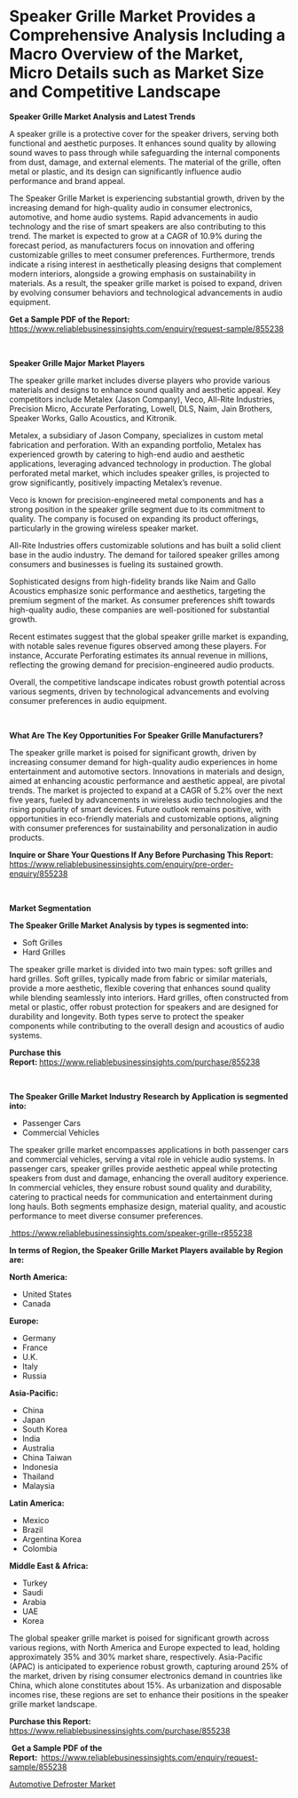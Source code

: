 <p><h1>Speaker Grille Market Provides a Comprehensive Analysis Including a Macro Overview of the Market, Micro Details such as Market Size and Competitive Landscape</h1></p><p><strong>Speaker Grille Market Analysis and Latest Trends</strong></p>
<p><p>A speaker grille is a protective cover for the speaker drivers, serving both functional and aesthetic purposes. It enhances sound quality by allowing sound waves to pass through while safeguarding the internal components from dust, damage, and external elements. The material of the grille, often metal or plastic, and its design can significantly influence audio performance and brand appeal.</p><p>The Speaker Grille Market is experiencing substantial growth, driven by the increasing demand for high-quality audio in consumer electronics, automotive, and home audio systems. Rapid advancements in audio technology and the rise of smart speakers are also contributing to this trend. The market is expected to grow at a CAGR of 10.9% during the forecast period, as manufacturers focus on innovation and offering customizable grilles to meet consumer preferences. Furthermore, trends indicate a rising interest in aesthetically pleasing designs that complement modern interiors, alongside a growing emphasis on sustainability in materials. As a result, the speaker grille market is poised to expand, driven by evolving consumer behaviors and technological advancements in audio equipment.</p></p>
<p><strong>Get a Sample PDF of the Report:&nbsp;</strong> <a href="https://www.reliablebusinessinsights.com/enquiry/request-sample/855238?utm_campaign=3100&utm_medium=2&utm_source=Github&utm_content=ia&utm_term=30032025&utm_id=speaker-grille">https://www.reliablebusinessinsights.com/enquiry/request-sample/855238</a></p>
<p>&nbsp;</p>
<p><strong>Speaker Grille Major Market Players</strong></p>
<p><p>The speaker grille market includes diverse players who provide various materials and designs to enhance sound quality and aesthetic appeal. Key competitors include Metalex (Jason Company), Veco, All-Rite Industries, Precision Micro, Accurate Perforating, Lowell, DLS, Naim, Jain Brothers, Speaker Works, Gallo Acoustics, and Kitronik.</p><p>Metalex, a subsidiary of Jason Company, specializes in custom metal fabrication and perforation. With an expanding portfolio, Metalex has experienced growth by catering to high-end audio and aesthetic applications, leveraging advanced technology in production. The global perforated metal market, which includes speaker grilles, is projected to grow significantly, positively impacting Metalex’s revenue.</p><p>Veco is known for precision-engineered metal components and has a strong position in the speaker grille segment due to its commitment to quality. The company is focused on expanding its product offerings, particularly in the growing wireless speaker market.</p><p>All-Rite Industries offers customizable solutions and has built a solid client base in the audio industry. The demand for tailored speaker grilles among consumers and businesses is fueling its sustained growth.</p><p>Sophisticated designs from high-fidelity brands like Naim and Gallo Acoustics emphasize sonic performance and aesthetics, targeting the premium segment of the market. As consumer preferences shift towards high-quality audio, these companies are well-positioned for substantial growth.</p><p>Recent estimates suggest that the global speaker grille market is expanding, with notable sales revenue figures observed among these players. For instance, Accurate Perforating estimates its annual revenue in millions, reflecting the growing demand for precision-engineered audio products. </p><p>Overall, the competitive landscape indicates robust growth potential across various segments, driven by technological advancements and evolving consumer preferences in audio equipment.</p></p>
<p>&nbsp;</p>
<p><strong>What Are The Key Opportunities For Speaker Grille Manufacturers?</strong></p>
<p><p>The speaker grille market is poised for significant growth, driven by increasing consumer demand for high-quality audio experiences in home entertainment and automotive sectors. Innovations in materials and design, aimed at enhancing acoustic performance and aesthetic appeal, are pivotal trends. The market is projected to expand at a CAGR of 5.2% over the next five years, fueled by advancements in wireless audio technologies and the rising popularity of smart devices. Future outlook remains positive, with opportunities in eco-friendly materials and customizable options, aligning with consumer preferences for sustainability and personalization in audio products.</p></p>
<p><strong>Inquire or Share Your Questions If Any Before Purchasing This Report:</strong> <a href="https://www.reliablebusinessinsights.com/enquiry/pre-order-enquiry/855238?utm_campaign=3100&utm_medium=2&utm_source=Github&utm_content=ia&utm_term=30032025&utm_id=speaker-grille">https://www.reliablebusinessinsights.com/enquiry/pre-order-enquiry/855238</a></p>
<p>&nbsp;</p>
<p><strong>Market Segmentation</strong></p>
<p><strong>The Speaker Grille Market Analysis by types is segmented into:</strong></p>
<p><ul><li>Soft Grilles</li><li>Hard Grilles</li></ul></p>
<p><p>The speaker grille market is divided into two main types: soft grilles and hard grilles. Soft grilles, typically made from fabric or similar materials, provide a more aesthetic, flexible covering that enhances sound quality while blending seamlessly into interiors. Hard grilles, often constructed from metal or plastic, offer robust protection for speakers and are designed for durability and longevity. Both types serve to protect the speaker components while contributing to the overall design and acoustics of audio systems.</p></p>
<p><strong>Purchase this Report:&nbsp;</strong><a href="https://www.reliablebusinessinsights.com/purchase/855238?utm_campaign=3100&utm_medium=2&utm_source=Github&utm_content=ia&utm_term=30032025&utm_id=speaker-grille">https://www.reliablebusinessinsights.com/purchase/855238</a></p>
<p>&nbsp;</p>
<p><strong>The Speaker Grille Market Industry Research by Application is segmented into:</strong></p>
<p><ul><li>Passenger Cars</li><li>Commercial Vehicles</li></ul></p>
<p><p>The speaker grille market encompasses applications in both passenger cars and commercial vehicles, serving a vital role in vehicle audio systems. In passenger cars, speaker grilles provide aesthetic appeal while protecting speakers from dust and damage, enhancing the overall auditory experience. In commercial vehicles, they ensure robust sound quality and durability, catering to practical needs for communication and entertainment during long hauls. Both segments emphasize design, material quality, and acoustic performance to meet diverse consumer preferences.</p></p>
<p><a href="https://www.reliablebusinessinsights.com/speaker-grille-r855238?utm_campaign=3100&utm_medium=2&utm_source=Github&utm_content=ia&utm_term=30032025&utm_id=speaker-grille">&nbsp;https://www.reliablebusinessinsights.com/speaker-grille-r855238</a></p>
<p><strong>In terms of Region, the Speaker Grille Market Players available by Region are:</strong></p>
<p>
    <p> <strong> North America: </strong>
        <ul>
            <li>United States</li>
            <li>Canada</li>
        </ul>
        </p> 
    <p> <strong> Europe: </strong>
        <ul>
            <li>Germany</li>
            <li>France</li>
            <li>U.K.</li>
            <li>Italy</li>
            <li>Russia</li>
        </ul>
        </p> 
    <p> <strong> Asia-Pacific: </strong>
        <ul>
            <li>China</li>
            <li>Japan</li>
            <li>South Korea</li>
            <li>India</li>
            <li>Australia</li>
            <li>China Taiwan</li>
            <li>Indonesia</li>
            <li>Thailand</li>
            <li>Malaysia</li>
        </ul>
        </p> 
    <p> <strong> Latin America: </strong>
        <ul>
            <li>Mexico</li>
            <li>Brazil</li>
            <li>Argentina Korea</li>
            <li>Colombia</li>
        </ul>
        </p> 
    <p> <strong> Middle East & Africa: </strong>
        <ul>
            <li>Turkey</li>
            <li>Saudi</li>
            <li>Arabia</li>
            <li>UAE</li>
            <li>Korea</li>
        </ul>
    </p>
    </p>
<p><p>The global speaker grille market is poised for significant growth across various regions, with North America and Europe expected to lead, holding approximately 35% and 30% market share, respectively. Asia-Pacific (APAC) is anticipated to experience robust growth, capturing around 25% of the market, driven by rising consumer electronics demand in countries like China, which alone constitutes about 15%. As urbanization and disposable incomes rise, these regions are set to enhance their positions in the speaker grille market landscape.</p></p>
<p><strong>Purchase this Report: </strong><a href="https://www.reliablebusinessinsights.com/purchase/855238?utm_campaign=3100&utm_medium=2&utm_source=Github&utm_content=ia&utm_term=30032025&utm_id=speaker-grille">https://www.reliablebusinessinsights.com/purchase/855238</a></p>
<p>&nbsp;<strong>Get a Sample PDF of the Report:&nbsp;&nbsp;</strong><a href="https://www.reliablebusinessinsights.com/enquiry/request-sample/855238?utm_campaign=3100&utm_medium=2&utm_source=Github&utm_content=ia&utm_term=30032025&utm_id=speaker-grille">https://www.reliablebusinessinsights.com/enquiry/request-sample/855238</a></p>
<p><strong></strong></p>
<p><p><a href="https://github.com/spoorsusama/Market-Research-Report-List-1/blob/main/automotive-defroster-market.md?utm_campaign=3100&utm_medium=2&utm_source=Github&utm_content=ia&utm_term=30032025&utm_id=speaker-grille">Automotive Defroster Market</a></p></p>